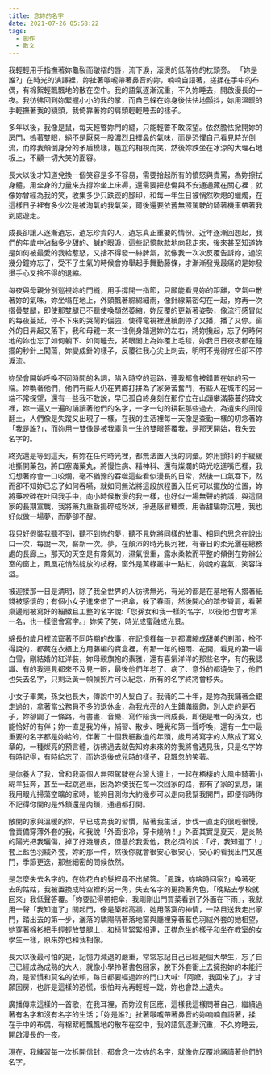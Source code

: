 ```yaml
---
title: 念妳的名字
date: 2021-07-26 05:58:22
tags:
  - 創作
  - 散文
---
```

我輕輕用手指撫著妳龜裂而皺褶的唇，流下淚，滾燙的低落妳的枕頭旁。
「妳是誰?」在時光的演譯裡，妳扯著喉嚨帶著鼻音的妳，喃喃自語著，搓揉在手中的布偶，有棉絮輕飄飄地的散在空中。我的語氣逐漸沉重，不久妳睡去，開啟漫長的一夜。我彷彿回到妳緊握小小的我的掌，而自己躲在妳身後怯怯地顫抖，妳用溫暖的手輕撫著我的額頭，我倚靠著妳的肩頭輕輕睡去的樣子。
<!--more-->

多年以後，我像是鼠，每天輕瞥妳門的縫，只能輕瞥不敢深望。依然膽怯掀開妳的房門，摀著雙眼，絕不是厭惡一股濃烈且撲鼻的氣味，而是恐懼自己看見時光倒流，而妳我顛倒身分的矛盾模樣，尷尬的相視而笑，然後妳跌坐在冰涼的大理石地板上，不顧一切大笑的面容。

長大以後才知道兌換一個笑容是多不容易，需要拾起所有的憤怒與責罵，為妳擦拭身體，用全身的力量來支撐妳坐上床褥，還需要把悲傷與不安通通藏在關心裡；就像妳曾經為我的笑，收集多少只跌跤的腳印，和每一年生日被悄然吹熄的蠟燭，在這樣日子裡有多少次是被淘氣的我氣哭，爾後還要依舊無照駕駛的騎著機車帶著我到處遊走。

成長卻讓人逐漸遺忘，遺忘珍貴的人，遺忘真正重要的情份。近年逐漸回想起，我們的年歲中沾黏多少甜的、鹹的眼淚，這些記憶款款地向我走來，後來甚至知道妳是如何被最愛的我給惹怒，又捨不得發一絲脾氣，就像我一次次反覆告訴妳，過沒幾分鐘妳忘了，受不了生氣的時候會妳舉起手舞動藤條，才漸漸發覺最痛的是妳發燙手心又捨不得的退縮。

每夜與母親分別巡視妳的門縫，用手撐開一指節，只願能看見妳的距離，空氣中散著妳的氣味，妳坐塌在地上，外頭飄著綿綿細雨，像針線緊密勾在一起，妳再一次摺疊雙腿，即使那雙腿已不聽使喚頹然萎縮，妳反覆的更新著姿勢，像流行感冒似的每夜蔓延，停不下來的哭鬧的倔強，使得電視裡連續劇停了又播，播了又停。窗外的日昇起又落下，我和母親一來一往側身踏過妳的左右，將妳攙起，忘了何時何地的妳也忘了如何躺下、如何睡去，將眼闔上為妳覆上毛毯，妳我日日夜夜都在鐘擺的秒針上闖蕩，妳變成針的樣子，反覆往我心尖上刺去，明明不覺得疼但卻不停淚流。

妳學會開始呼喚不同時間的名詞，陷入時空的迴路，連我都會被錯置在妳的另一端。妳喚著他們，他們有些人仍在異鄉打拼為了家勞苦奮鬥，有些人在城市的另一端不常探望，還有一些我不敢說，早已孤自終身刻在那佇立在山頭攀滿藤蔓的碑文裡，妳一遍又一遍的誦讀著他們的名字，一字一句的耕耘那些過去，為遺失的回憶翻土，人們像是失蹤又出現了一樣，在我的生活裡每一天像是查勤一樣的叨念著妳「我是誰?」，而妳用一雙像是被我辜負一生的雙眼答覆我，是那天開始，我失去名字的。

終究還是等到這天，有妳在任何時光裡，都無法置入我的詞彙。妳用顫抖的手緩緩地撕開藥包，將口塞滿藥丸，將慢性病、精神科、還有燦爛的時光吃進嘴巴裡，我幻想著妳會一口咬爛，毫不猶豫的吞噬這些看似漫長的日常，然後一口氣吞下，然而卻不知妳已忘了如何吞嚥，就如同無法將這段旅程置入任何可以擺放的位置，妳將藥咬碎在吐回我手中，向小時候散漫的我一樣，也好似一場無聲的抗議，與這個家的長期宣戰，我將藥丸重新搗碎成粉狀，摻進感冒糖漿，用香甜騙妳沉睡，我也好似做一場夢，而夢卻不醒。

我只好假裝我聽不到，聽不到妳的夢，聽不見妳將同樣的故事、相同的思念在說出口一次，每說一次，嶄新一次。夢，在顛沛的時光長河裡，有春日的柔光灑在總務處的長廊上，那天的天空是有霧氣的，濕氣很重，露水柔軟而平整的傾倒在妳辦公室的窗上，鳳凰花悄然綻放的枝枒，窗外是萬綠叢中一點紅，妳說的喜氣，笑容洋溢。

被迎接那一日是清明，除了我全世界的人彷彿無光，有光的都是在墓地有人摺著紙錢被感懷的；有個小女子進來借了一把傘，躲了春雨，然後開心的踏步聳肩，看著桌邊剛被寫好的細緻且工整的名字說:「您孫女和我一樣的名字，以後他也會考第一名，也一樣很會寫字。」妳笑了笑，時光成蜜融成光景。

綿長的歲月裡流竄著不同時期的故事，在記憶裡每一刻都濃縮成甜美的剎那，捨不得說的，都藏在衣櫃上方用藤編的寶盒裡，有那一年的細雨、花開，看見的第一場白雪，剛結婚的紅洋裝，妳母親旗袍的素雅，還有喜氣洋洋的那些名字，有的我認識、有的我連見都來不及見一眼，最後他們年老了、病了、意外的都遺失了，他們也失去名字，只剩泛黃一幀幀照片可以紀念，所有的名字終將會移失。

小女子畢業，孫女也長大，傳說中的人髮白了。我倆的二十年，是妳為我鋪著金銀走過的，拿著當公務員不多的退休金，為我光亮的人生鋪滿綴飾，別人走的是石子，妳卻闢了一條路，有書畫、音樂、寫作陪我一同成長，即便是唯一的孫女，也能恰好的有伴；妳一直是我的伴，補習、散步、睡覺和第一聲呼喚，還有一生中最重要的名字都是妳給的，伴著二十個我細數過的年頭，歲月將寫字的人熬成了寫文章的，一種燦亮的預言體，彷彿過去就告知妳未來的妳我將會遇見我，只是名字妳有時記得，有時給忘了，而妳退後成兒時的樣子，我飄忽的笑著。

是你養大了我，曾和我兩個人無照駕駛在台灣大道上，一起在梧棲的大風中騎著小綿羊狂奔，甚至一起跳過車，因為妳使我在每一次回家的路，都有了家的氣息，讓我用眼光掃蕩空曠的家時，能夠目測你大約幾步可以走向我幫我開門，即便有時你不記得你開的是外鎖還是內鎖，通通都打開。

敞開的家與溫暖的你，早已成為我的習慣，貼著我生活，步伐一直走的很輕很慢，會責備穿薄外套的我，和我說「外面很冷，穿卡燒呐！」外面其實是夏天，是炎熱的陽光把我曬傷，掉了好幾層皮，但基於我愛他，我必須的說：「好，我知道了！」套上藍色羽絨外套，妳的那一件，然後你就會很安心很安心，安心的看我出門又進門，季節更迭，那些細密的問候依然。

是怎麼失去名字的，在妳花白的髮裡尋不出解答。「鳳珠，妳啥時回家?」喚著死去的姑姑，我被置換成時空裡的另一角，失去名字的更換著角色，「晚點去學校就回來」我低聲答覆。「妳要記得帶把傘，我剛剛出門買菜看到了外面在下雨」，我就用一聲「我知道了」關起門，像是築起高牆，她用落寞的神情，一路目送我走出家門，踏出去的第一步，灑落的驕陽隔著落地窗與廳裡穿著藍色羽絨外套的她相望，她穿著棉衫把手輕輕放雙腿上，和椅背緊緊相連，正襟危坐的樣子和坐在教室的女學生一樣，原來妳也和我相像。

長大以後最可怕的是，記憶力減退的嚴重，常常忘記自己已經是個大學生，忘了自己已經成為成熟的大人，就像小學拎著書包回家，脫下外套衝上去擁抱妳的本能行為，是習慣和莫名的依賴，每日都要經過妳的門口大喊:「阿嬤，我回來了」，才甘願回房，也許是這樣的恐慌，很怕時光再輕輕一跳，妳也會路上遺失。

廣播傳來這樣的一首歌，在我耳裡，而妳沒有回應，這樣我這樣問著自己，繼續過著有名字和沒有名字的生活；「妳是誰?」扯著喉嚨帶著鼻音的妳喃喃自語著，揉在手中的布偶，有棉絮輕飄飄地的散布在空中，我的語氣逐漸沉重，不久妳睡去，開啟漫長的一夜。

現在，我練習每一次拆開信封，都會念一次妳的名字，就像你反覆地誦讀著他們的名字。